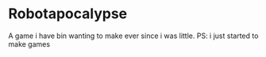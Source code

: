 # Robotapocalypse
A game i have bin wanting to make ever since i was little. PS:  i just started to make games

